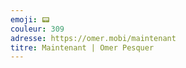 ```yaml
---
emoji: 📟
couleur: 309
adresse: https://omer.mobi/maintenant
titre: Maintenant | Omer Pesquer
---
```

